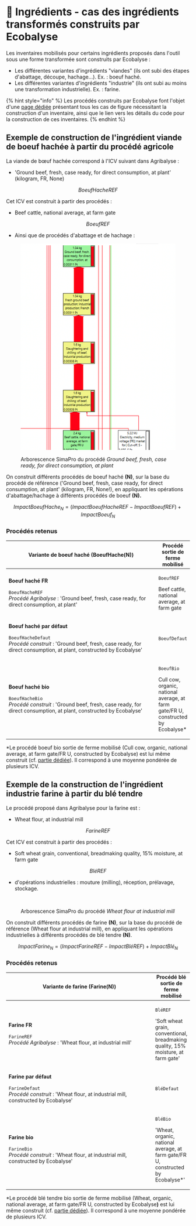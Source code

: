 # 🐄 Ingrédients - cas des ingrédients transformés construits par Ecobalyse

Les inventaires mobilisés pour certains ingrédients proposés dans l'outil sous une forme transformée sont construits par Ecobalyse : &#x20;

* Les différentes variantes d'ingrédients "viandes" (ils ont subi des étapes d'abattage, découpe, hachage...). Ex. : boeuf haché.
* Les différentes variantes d'ingrédients "industrie" (ils ont subi au moins une transformation industrielle). Ex. : farine.

{% hint style="info" %}
Les procédés construits par Ecobalyse font l'objet d'une [page dédiée](../../../def-cout-environnemental/source-des-procedes.md) présentant tous les cas de figure nécessitant la construction d'un inventaire, ainsi que le lien vers les détails du code pour la construction de ces inventaires.
{% endhint %}

## Exemple de construction de l'ingrédient viande de boeuf hachée à partir du procédé agricole

La viande de bœuf hachée correspond à l'ICV suivant dans Agribalyse :&#x20;

* 'Ground beef, fresh, case ready, for direct consumption, at plant' (kilogram, FR, None)

$$
BoeufHacheREF
$$

Cet ICV est construit à partir des procédés :&#x20;

* Beef cattle, national average, at farm gate

$$
BoeufREF
$$

* Ainsi que de procédés d'abattage et de hachage : &#x20;

<figure><img src="../../../.gitbook/assets/beef (1).png" alt=""><figcaption><p>Arborescence SimaPro du procédé <em>Ground beef, fresh, case ready, for direct consumption, at plant</em> </p></figcaption></figure>

On construit différents procédés de boeuf haché **(N)**, sur la base du procédé de référence ('Ground beef, fresh, case ready, for direct consumption, at plant' (kilogram, FR, None!), en appliquant les opérations d'abattage/hachage à différents procédés de boeuf **(N).**

$$
ImpactBoeufHache_N = (ImpactBoeufHacheREF - ImpactBoeufREF )+ImpactBoeuf_N
$$

### Procédés retenus

<table><thead><tr><th width="453.5">Variante de boeuf haché (BoeufHache(N))</th><th>Procédé sortie de ferme mobilisé</th></tr></thead><tbody><tr><td><p><strong>Boeuf haché FR</strong></p><p><code>BoeufHacheREF</code><br><em>Procédé Agribalyse</em> : 'Ground beef, fresh, case ready, for direct consumption, at plant' </p></td><td><p><code>BoeufREF</code></p><p>Beef cattle, national average, at farm gate</p></td></tr><tr><td><p><strong>Boeuf haché par défaut</strong></p><p><code>BoeufHacheDefaut</code><br><em>Procédé construit</em> : 'Ground beef, fresh, case ready, for direct consumption, at plant, constructed by Ecobalyse' </p></td><td><code>BoeufDefaut</code></td></tr><tr><td><p><strong>Boeuf haché bio</strong></p><p><code>BoeufHacheBio</code><br><em>Procédé construit</em> : 'Ground beef, fresh, case ready, for direct consumption, at plant, constructed by Ecobalyse' </p></td><td><p><code>BoeufBio</code></p><p>Cull cow, organic, national average, at farm gate/FR U, constructed by Ecobalyse*</p></td></tr></tbody></table>

\*Le procédé boeuf bio sortie de ferme mobilisé (Cull cow, organic, national average, at farm gate/FR U, constructed by Ecobalyse) est lui même construit (cf. [partie dédiée](impacts-consideres-1.md)). Il correspond à une moyenne pondérée de plusieurs ICV.&#x20;

## Exemple de la construction de l'ingrédient industrie farine à partir du blé tendre

Le procédé proposé dans Agribalyse pour la farine est :&#x20;

* Wheat flour, at industrial mill

$$
FarineREF
$$

Cet ICV est construit à partir des procédés :&#x20;

* Soft wheat grain, conventional, breadmaking quality, 15% moisture, at farm gate

$$
BléREF
$$

* d'opérations industrielles : mouture (milling), réception, prélavage, stockage.&#x20;

<figure><img src="../../../.gitbook/assets/Image collée à 2022-11-9 17-42.png" alt=""><figcaption><p>Arborescence SimaPro du procédé <em>Wheat flour at industrial mill</em></p></figcaption></figure>

On construit différents procédés de farine **(N)**, sur la base du procédé de référence (Wheat flour at industrial mill), en appliquant les opérations industrielles à différents procédés de blé tendre **(N)**.

$$
ImpactFarine_N = (ImpactFarineREF - ImpactBléREF )+ImpactBlé_N
$$

### Procédés retenus

<table><thead><tr><th width="453.5">Variante de farine (Farine(N))</th><th>Procédé blé sortie de ferme mobilisé</th></tr></thead><tbody><tr><td><p><strong>Farine FR</strong></p><p><code>FarineREF</code><br><em>Procédé Agribalyse</em> : 'Wheat flour, at industrial mill'</p></td><td><p><code>BléREF</code></p><p>'Soft wheat grain, conventional, breadmaking quality, 15% moisture, at farm gate'</p></td></tr><tr><td><p><strong>Farine par défaut</strong></p><p><code>FarineDefaut</code><br><em>Procédé construit</em> : 'Wheat flour, at industrial mill, constructed by Ecobalyse' </p></td><td><code>BléDefaut</code></td></tr><tr><td><p><strong>Farine bio</strong></p><p><code>FarineBio</code><br><em>Procédé construit</em> : 'Wheat flour, at industrial mill, constructed by Ecobalyse' </p></td><td><p><code>BléBio</code></p><p>'Wheat, organic, national average, at farm gate/FR U, constructed by Ecobalyse*'</p></td></tr></tbody></table>

\*Le procédé blé tendre bio sortie de ferme mobilisé (Wheat, organic, national average, at farm gate/FR U, constructed by Ecobalys&#x65;**)** est lui même construit (cf. [partie dédiée](impacts-consideres-1.md)). Il correspond à une moyenne pondérée de plusieurs ICV.&#x20;
